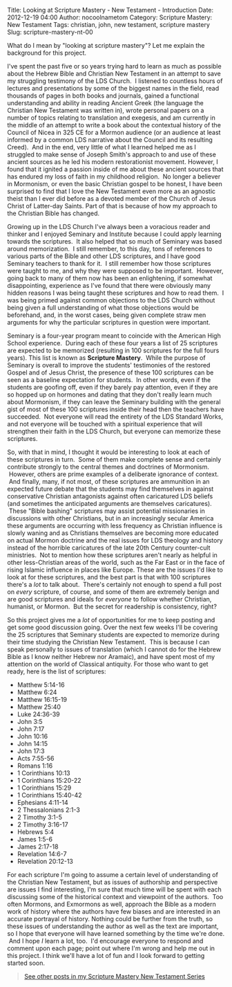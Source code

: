Title: Looking at Scripture Mastery - New Testament - Introduction
Date: 2012-12-19 04:00
Author: nocoolnametom
Category: Scripture Mastery: New Testament
Tags: christian, john, new testament, scripture mastery
Slug: scripture-mastery-nt-00

What do I mean by "looking at scripture mastery"? Let me explain the background for this project.

I've spent the past five or so years trying hard to learn as much as possible about the Hebrew Bible and Christian New Testament in an attempt to save my struggling testimony of the LDS Church.  I listened to countless hours of lectures and presentations by some of the biggest names in the field, read thousands of pages in both books and journals, gained a functional understanding and ability in reading Ancient Greek (the language the Christian New Testament was written in), wrote personal papers on a number of topics relating to translation and exegesis, and am currently in the middle of an attempt to write a book about the contextual history of the Council of Nicea in 325 CE for a Mormon audience (or an audience at least informed by a common LDS narrative about the Council and its resulting Creed).  And in the end, very little of what I learned helped me as I struggled to make sense of Joseph Smith's approach to and use of these ancient sources as he led his modern restorationist movement. However, I found that it ignited a passion inside of me about these ancient sources that has endured my loss of faith in my childhood religion.  No longer a believer in Mormonism, or even the basic Christian gospel to be honest, I have been surprised to find that I love the New Testament even more as an agnostic theist than I ever did before as a devoted member of the Church of Jesus Christ of Latter-day Saints. Part of that is because of how my approach to the Christian Bible has changed.

Growing up in the LDS Church I've always been a voracious reader and thinker and I enjoyed Seminary and Institute because I could apply learning towards the scriptures.  It also helped that so much of Seminary was based around memorization.  I still remember, to this day, tons of references to various parts of the Bible and other LDS scriptures, and I have good Seminary teachers to thank for it.  I still remember how those scriptures were taught to me, and why they were supposed to be important.  However, going back to many of them now has been an enlightening, if somewhat disappointing, experience as I've found that there were obviously many hidden reasons I was being taught these scriptures and how to read them.  I was being primed against common objections to the LDS Church without being given a full understanding of what those objections would be beforehand, and, in the worst cases, being given complete straw men arguments for why the particular scriptures in question were important.

Seminary is a four-year program meant to coincide with the American High School experience.  During each of these four years a list of 25 scriptures are expected to be memorized (resulting in 100 scriptures for the full fours years). This list is known as **Scripture Mastery**.  While the purpose of Seminary is overall to improve the students' testimonies of the restored Gospel and of Jesus Christ, the presence of these 100 scriptures can be seen as a baseline expectation for students.  In other words, even if the students are goofing off, even if they barely pay attention, even if they are so hopped up on hormones and dating that they don't really learn much about Mormonism, if they can leave the Seminary building with the general gist of most of these 100 scriptures inside their head then the teachers have succeeded.  Not everyone will read the entirety of the LDS Standard Works, and not everyone will be touched with a spiritual experience that will strengthen their faith in the LDS Church, but everyone can memorize these scriptures.

So, with that in mind, I thought it would be interesting to look at each of these scriptures in turn.  Some of them make complete sense and certainly contribute strongly to the central themes and doctrines of Mormonism.  However, others are prime examples of a deliberate ignorance of context.  And finally, many, if not most, of these scriptures are ammunition in an expected future debate that the students may find themselves in against conservative Christian antagonists against often caricatured LDS beliefs (and sometimes the anticipated arguments are themselves caricatures).  These "Bible bashing" scriptures may assist potential missionaries in discussions with other Christians, but in an increasingly secular America these arguments are occurring with less frequency as Christian influence is slowly waning and as Christians themselves are becoming more educated on actual Mormon doctrine and the real issues for LDS theology and history instead of the horrible caricatures of the late 20th Century counter-cult ministries.  Not to mention how these scriptures aren't nearly as helpful in other less-Christian areas of the world, such as the Far East or in the face of rising Islamic influence in places like Europe. These are the issues I'd like to look at for these scriptures, and the best part is that with 100 scriptures there's a *lot* to talk about.  There's certainly not enough to spend a full post on *every* scripture, of course, and some of them are extremely benign and are good scriptures and ideals for *everyone* to follow whether Christian, humanist, or Mormon.  But the secret for readership is consistency, right?

So this project gives me a *lot* of opportunities for me to keep posting and get some good discussion going. Over the next few weeks I'll be covering the 25 scriptures that Seminary students are expected to memorize during their time studying the Christian New Testament.  This is because I can speak personally to issues of translation (which I cannot do for the Hebrew Bible as I know neither Hebrew nor Aramaic), and have spent most of my attention on the world of Classical antiquity. For those who want to get ready, here is the list of scriptures:

-   Matthew 5:14-16
-   Matthew 6:24
-   Matthew 16:15-19
-   Matthew 25:40
-   Luke 24:36-39
-   John 3:5
-   John 7:17
-   John 10:16
-   John 14:15
-   John 17:3
-   Acts 7:55-56
-   Romans 1:16
-   1 Corinthians 10:13
-   1 Corinthians 15:20-22
-   1 Corinthians 15:29
-   1 Corinthians 15:40-42
-   Ephesians 4:11-14
-   2 Thessalonians 2:1-3
-   2 Timothy 3:1-5
-   2 Timothy 3:16-17
-   Hebrews 5:4
-   James 1:5-6
-   James 2:17-18
-   Revelation 14:6-7
-   Revelation 20:12-13

For each scripture I'm going to assume a certain level of understanding of the Christian New Testament, but as issues of authorship and perspective are issues I find interesting, I'm sure that much time will be spent with each discussing some of the historical context and viewpoint of the authors.  Too often Mormons, and Exmormons as well, approach the Bible as a modern work of history where the authors have few biases and are interested in an accurate portrayal of history. Nothing could be further from the truth, so these issues of understanding the author as well as the text are important, so I hope that everyone will have learned something by the time we're done.  And I hope *I* learn a lot, too.  I'd encourage everyone to respond and comment upon each page; point out where I'm wrong and help me out in this project. I think we'll have a lot of fun and I look forward to getting started soon.

> [See other posts in my Scripture Mastery New Testament Series][]

[See other posts in my Scripture Mastery New Testament Series]: |filename|scripture-mastery-new-testament.md "Scripture Mastery: New Testament"
